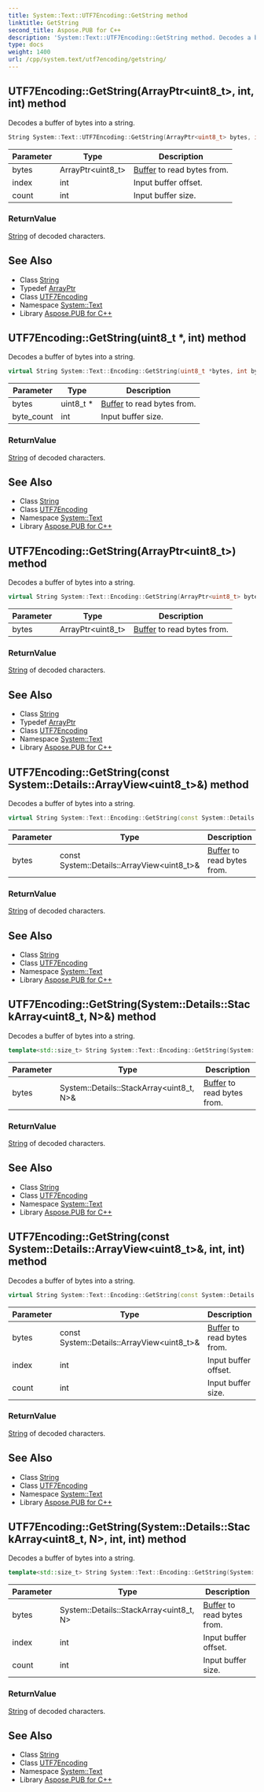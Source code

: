 ```yaml
---
title: System::Text::UTF7Encoding::GetString method
linktitle: GetString
second_title: Aspose.PUB for C++
description: 'System::Text::UTF7Encoding::GetString method. Decodes a buffer of bytes into a string in C++.'
type: docs
weight: 1400
url: /cpp/system.text/utf7encoding/getstring/
---
```

## UTF7Encoding::GetString(ArrayPtr\<uint8_t\>, int, int) method


Decodes a buffer of bytes into a string.

```cpp
String System::Text::UTF7Encoding::GetString(ArrayPtr<uint8_t> bytes, int index, int count) override
```


| Parameter | Type | Description |
| --- | --- | --- |
| bytes | ArrayPtr\<uint8_t\> | [Buffer](../../../system/buffer/) to read bytes from. |
| index | int | Input buffer offset. |
| count | int | Input buffer size. |

### ReturnValue

[String](../../../system/string/) of decoded characters.

## See Also

* Class [String](../../../system/string/)
* Typedef [ArrayPtr](../../../system/arrayptr/)
* Class [UTF7Encoding](../)
* Namespace [System::Text](../../)
* Library [Aspose.PUB for C++](../../../)
## UTF7Encoding::GetString(uint8_t *, int) method


Decodes a buffer of bytes into a string.

```cpp
virtual String System::Text::Encoding::GetString(uint8_t *bytes, int byte_count)
```


| Parameter | Type | Description |
| --- | --- | --- |
| bytes | uint8_t * | [Buffer](../../../system/buffer/) to read bytes from. |
| byte_count | int | Input buffer size. |

### ReturnValue

[String](../../../system/string/) of decoded characters.

## See Also

* Class [String](../../../system/string/)
* Class [UTF7Encoding](../)
* Namespace [System::Text](../../)
* Library [Aspose.PUB for C++](../../../)
## UTF7Encoding::GetString(ArrayPtr\<uint8_t\>) method


Decodes a buffer of bytes into a string.

```cpp
virtual String System::Text::Encoding::GetString(ArrayPtr<uint8_t> bytes)
```


| Parameter | Type | Description |
| --- | --- | --- |
| bytes | ArrayPtr\<uint8_t\> | [Buffer](../../../system/buffer/) to read bytes from. |

### ReturnValue

[String](../../../system/string/) of decoded characters.

## See Also

* Class [String](../../../system/string/)
* Typedef [ArrayPtr](../../../system/arrayptr/)
* Class [UTF7Encoding](../)
* Namespace [System::Text](../../)
* Library [Aspose.PUB for C++](../../../)
## UTF7Encoding::GetString(const System::Details::ArrayView\<uint8_t\>\&) method


Decodes a buffer of bytes into a string.

```cpp
virtual String System::Text::Encoding::GetString(const System::Details::ArrayView<uint8_t> &bytes)
```


| Parameter | Type | Description |
| --- | --- | --- |
| bytes | const System::Details::ArrayView\<uint8_t\>\& | [Buffer](../../../system/buffer/) to read bytes from. |

### ReturnValue

[String](../../../system/string/) of decoded characters.

## See Also

* Class [String](../../../system/string/)
* Class [UTF7Encoding](../)
* Namespace [System::Text](../../)
* Library [Aspose.PUB for C++](../../../)
## UTF7Encoding::GetString(System::Details::StackArray\<uint8_t, N\>\&) method


Decodes a buffer of bytes into a string.

```cpp
template<std::size_t> String System::Text::Encoding::GetString(System::Details::StackArray<uint8_t, N> &bytes)
```


| Parameter | Type | Description |
| --- | --- | --- |
| bytes | System::Details::StackArray\<uint8_t, N\>\& | [Buffer](../../../system/buffer/) to read bytes from. |

### ReturnValue

[String](../../../system/string/) of decoded characters.

## See Also

* Class [String](../../../system/string/)
* Class [UTF7Encoding](../)
* Namespace [System::Text](../../)
* Library [Aspose.PUB for C++](../../../)
## UTF7Encoding::GetString(const System::Details::ArrayView\<uint8_t\>\&, int, int) method


Decodes a buffer of bytes into a string.

```cpp
virtual String System::Text::Encoding::GetString(const System::Details::ArrayView<uint8_t> &bytes, int index, int count)
```


| Parameter | Type | Description |
| --- | --- | --- |
| bytes | const System::Details::ArrayView\<uint8_t\>\& | [Buffer](../../../system/buffer/) to read bytes from. |
| index | int | Input buffer offset. |
| count | int | Input buffer size. |

### ReturnValue

[String](../../../system/string/) of decoded characters.

## See Also

* Class [String](../../../system/string/)
* Class [UTF7Encoding](../)
* Namespace [System::Text](../../)
* Library [Aspose.PUB for C++](../../../)
## UTF7Encoding::GetString(System::Details::StackArray\<uint8_t, N\>, int, int) method


Decodes a buffer of bytes into a string.

```cpp
template<std::size_t> String System::Text::Encoding::GetString(System::Details::StackArray<uint8_t, N> bytes, int index, int count)
```


| Parameter | Type | Description |
| --- | --- | --- |
| bytes | System::Details::StackArray\<uint8_t, N\> | [Buffer](../../../system/buffer/) to read bytes from. |
| index | int | Input buffer offset. |
| count | int | Input buffer size. |

### ReturnValue

[String](../../../system/string/) of decoded characters.

## See Also

* Class [String](../../../system/string/)
* Class [UTF7Encoding](../)
* Namespace [System::Text](../../)
* Library [Aspose.PUB for C++](../../../)
